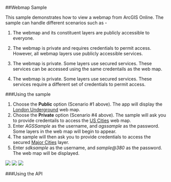 ##Webmap Sample 

This sample demonstrates how to view a webmap from ArcGIS Online. The sample can handle different scenarios such as -

1) The webmap and its constituent layers are publicly accessible to everyone. 

2) The webmap is private and requires credentials to permit access. However, all webmap layers use publicly accessible services. 

3) The webmap is private. Some layers use secured services. These services can be accessed using the same credentails as the web map.

4) The webmap is private. Some layers use secured services. These services require a different set of credentials to permit access.



###Using the sample
1. Choose the **Public** option (Scenario #1 above). The app will display the [London Underground]((http://www.arcgis.com/home/webmap/viewer.html?webmap=8a567ebac15748d39a747649a2e86cf4)) web map.
2. Choose the **Private** option (Scenario #4 above). The sample will ask you to provide credentails to access the [US Cities](http://www.arcgis.com/home/webmap/viewer.html?webmap=9a5e8ffd9eb7438b894becd6c8a85751) web map.
3. Enter _AGSSample_ as the username, and _agssample_ as the password. Some layers in the web map will begin to appear.
4. The sample will then ask you to provide credentials to access the secured [Major Cities](http://mobilesampleserver.arcgisonline.com/ArcGIS/rest/services/SDKSamples/MajorCities/FeatureServer/0) layer.
5. Enter _sdksample_ as the username, and _sample@380_ as the password. The web map will be displayed.

![](/image.png)
![](/image2.png)
![](/image3.png)


###Using the API





